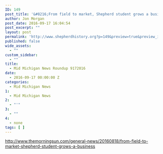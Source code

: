 ```yaml
---
ID: 149
post_title: '&#8216;From field to market, Shepherd student grows a business'
author: Jon Morgan
post_date: 2016-09-17 16:04:54
post_excerpt: ""
layout: post
permalink: 'http://www.shepherdhistory.org?p=149&preview=true&preview_id=149'
published: false
wide_assets:
  - ""
custom_sidebar:
  - ""
title:
  - Mid Michigan News Roundup 9172016
date:
  - 2016-09-17 00:00:00 Z
categories:
  - Mid Michigan News
1:
  - Mid Michigan News
2:
  - "'"
3:
  - ""
4:
  - none
tags: [ ]
---
```

http://www.themorningsun.com/general-news/20160818/from-field-to-market-shepherd-student-grows-a-business